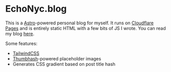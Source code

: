 # EchoNyc.blog

This is a [Astro](https://astro.build/)-powered personal blog for myself. It runs on [Cloudflare Pages](https://docs.astro.build/en/guides/deploy/cloudflare/) and is entirely static HTML with a few bits of JS I wrote. You can read my blog [here](https://echonyc.blog).

Some features:

- [TailwindCSS](https://tailwindcss.com/)
- [Thumbhash](https://evanw.github.io/thumbhash/)-powered placeholder images
- Generates CSS gradient based on post title hash
